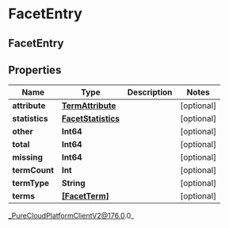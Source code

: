# FacetEntry

## FacetEntry

## Properties

|Name | Type | Description | Notes|
|------------ | ------------- | ------------- | -------------|
| **attribute** | [**TermAttribute**](TermAttribute) |  | [optional] |
| **statistics** | [**FacetStatistics**](FacetStatistics) |  | [optional] |
| **other** | **Int64** |  | [optional] |
| **total** | **Int64** |  | [optional] |
| **missing** | **Int64** |  | [optional] |
| **termCount** | **Int** |  | [optional] |
| **termType** | **String** |  | [optional] |
| **terms** | [**[FacetTerm]**]([FacetTerm]) |  | [optional] |



_PureCloudPlatformClientV2@176.0.0_
